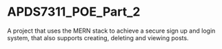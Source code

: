 # APDS7311_POE_Part_2
A project that uses the MERN stack to achieve a secure sign up and login system, that also supports creating, deleting and viewing posts.
